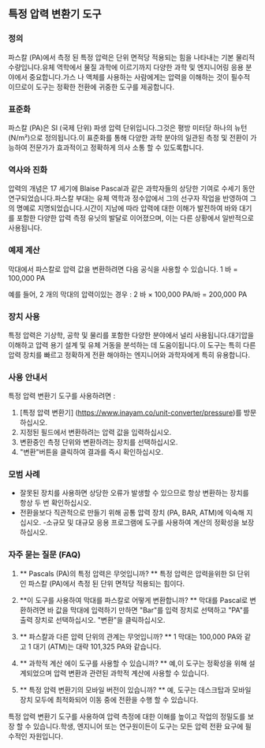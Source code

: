 ## 특정 압력 변환기 도구

### 정의
파스칼 (PA)에서 측정 된 특정 압력은 단위 면적당 적용되는 힘을 나타내는 기본 물리적 수량입니다.유체 역학에서 물질 과학에 이르기까지 다양한 과학 및 엔지니어링 응용 분야에서 중요합니다.가스 나 액체를 사용하는 사람에게는 압력을 이해하는 것이 필수적 이므로이 도구는 정확한 전환에 귀중한 도구를 제공합니다.

### 표준화
파스칼 (PA)은 SI (국제 단위) 파생 압력 단위입니다.그것은 평방 미터당 하나의 뉴턴 (N/m²)으로 정의됩니다.이 표준화를 통해 다양한 과학 분야의 일관된 측정 및 전환이 가능하여 전문가가 효과적이고 정확하게 의사 소통 할 수 있도록합니다.

### 역사와 진화
압력의 개념은 17 세기에 Blaise Pascal과 같은 과학자들의 상당한 기여로 수세기 동안 연구되었습니다.파스칼 부대는 유체 역학과 정수압에서 그의 선구자 작업을 반영하여 그의 명예로 지명되었습니다.시간이 지남에 따라 압력에 대한 이해가 발전하여 바와 대기를 포함한 다양한 압력 측정 유닛의 발달로 이어졌으며, 이는 다른 상황에서 일반적으로 사용됩니다.

### 예제 계산
막대에서 파스칼로 압력 값을 변환하려면 다음 공식을 사용할 수 있습니다.
1 바 = 100,000 PA

예를 들어, 2 개의 막대의 압력이있는 경우 :
2 바 × 100,000 PA/바 = 200,000 PA

### 장치 사용
특정 압력은 기상학, 공학 및 물리를 포함한 다양한 분야에서 널리 사용됩니다.대기압을 이해하고 압력 용기 설계 및 유체 거동을 분석하는 데 도움이됩니다.이 도구는 특히 다른 압력 장치를 빠르고 정확하게 전환 해야하는 엔지니어와 과학자에게 특히 유용합니다.

### 사용 안내서
특정 압력 변환기 도구를 사용하려면 :
1. [특정 압력 변환기] (https://www.inayam.co/unit-converter/pressure)를 방문하십시오.
2. 지정된 필드에서 변환하려는 압력 값을 입력하십시오.
3. 변환중인 측정 단위와 변환하려는 장치를 선택하십시오.
4. "변환"버튼을 클릭하여 결과를 즉시 확인하십시오.

### 모범 사례
- 잘못된 장치를 사용하면 상당한 오류가 발생할 수 있으므로 항상 변환하는 장치를 항상 두 번 확인하십시오.
- 전환을보다 직관적으로 만들기 위해 공통 압력 장치 (PA, BAR, ATM)에 익숙해 지십시오.
-소규모 및 대규모 응용 프로그램에 도구를 사용하여 계산의 정확성을 보장하십시오.

### 자주 묻는 질문 (FAQ)

1. ** Pascals (PA)의 특정 압력은 무엇입니까? **
특정 압력은 압력을위한 SI 단위 인 파스칼 (PA)에서 측정 된 단위 면적당 적용되는 힘이다.

2. **이 도구를 사용하여 막대를 파스칼로 어떻게 변환합니까? **
막대를 Pascal로 변환하려면 바 값을 막대에 입력하기 만하면 "Bar"를 입력 장치로 선택하고 "PA"를 출력 장치로 선택하십시오. "변환"을 클릭하십시오.

3. ** 파스칼과 다른 압력 단위의 관계는 무엇입니까? **
1 막대는 100,000 PA와 같고 1 대기 (ATM)는 대략 101,325 PA와 같습니다.

4. ** 과학적 계산 에이 도구를 사용할 수 있습니까? **
예,이 도구는 정확성을 위해 설계되었으며 압력 변환과 관련된 과학적 계산에 사용할 수 있습니다.

5. ** 특정 압력 변환기의 모바일 버전이 있습니까? **
예, 도구는 데스크탑과 모바일 장치 모두에 최적화되어 이동 중에 전환을 수행 할 수 있습니다.

특정 압력 변환기 도구를 사용하여 압력 측정에 대한 이해를 높이고 작업의 정밀도를 보장 할 수 있습니다.학생, 엔지니어 또는 연구원이든이 도구는 모든 압력 전환 요구에 필수적인 자원입니다.